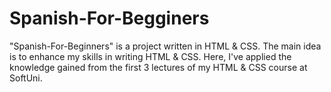 # Spanish-For-Begginers
"Spanish-For-Beginners" is a project written in HTML &amp; CSS. The main idea is to enhance my skills in writing HTML &amp; CSS. Here, I've applied the knowledge gained from the first 3 lectures of my HTML &amp; CSS course at SoftUni.
